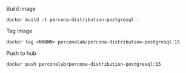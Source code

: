 
Build image

  `docker build -t percona-distribution-postgresql .`

Tag image
  
  `docker tag <NNNNN> perconalab/percona-distribution-postgresql:15`

Push to hub

  `docker push perconalab/percona-distribution-postgresql:15`
